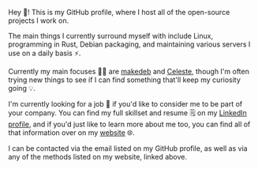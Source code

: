 Hey :wave:! This is my GitHub profile, where I host all of the open-source projects I work on.

The main things I currently surround myself with include Linux, programming in Rust, Debian packaging, and maintaining various servers I use on a daily basis :zap:.

Currently my main focuses :technologist: are [makedeb](/makedeb) and [Celeste](/hwittenborn/celeste), though I'm often trying new things to see if I can find something that'll keep my curiosity going :bulb:.

I'm currently looking for a job :memo: if you'd like to consider me to be part of your company. You can find my full skillset and resume :spiral_notepad: on my [LinkedIn profile](https://www.linkedin.com/in/hwittenborn/), and if you'd just like to learn more about me too, you can find all of that information over on my [website](https://hunterwittenborn.com) :globe_with_meridians:.

I can be contacted via the email listed on my GitHub profile, as well as via any of the methods listed on my website, linked above.
